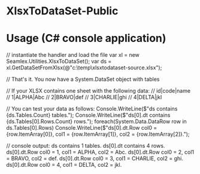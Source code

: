 # XlsxToDataSet-Public

# Usage (C# console application)

// instantiate the handler and load the file
var xl = new Seamlex.Utilities.XlsxToDataSet();
var ds = xl.GetDataSetFromXlsx(@"c:\temp\xlsxtodataset-source.xlsx");

// That's it.  You now have a System.DataSet object with tables

// If your XLSX contains one sheet with the following data:
// id|code|name
// 1|ALPHA|Abc
// 2|BRAVO|def
// 3|CHARLIE|ghi
// 4|DELTA|jkl

// You can test your data as follows:
Console.WriteLine($"ds contains {ds.Tables.Count} tables.");
Console.WriteLine($"ds[0].dt contains {ds.Tables[0].Rows.Count} rows.");
foreach(System.Data.DataRow row in ds.Tables[0].Rows)
    Console.WriteLine($"ds[0].dt.Row col0 = {row.ItemArray[0]}, col1 = {row.ItemArray[1]}, col2 = {row.ItemArray[2]}.");


// console output:
ds contains 1 tables.
ds[0].dt contains 4 rows.
ds[0].dt.Row col0 = 1, col1 = ALPHA, col2 = Abc.
ds[0].dt.Row col0 = 2, col1 = BRAVO, col2 = def.
ds[0].dt.Row col0 = 3, col1 = CHARLIE, col2 = ghi.
ds[0].dt.Row col0 = 4, col1 = DELTA, col2 = jkl.
